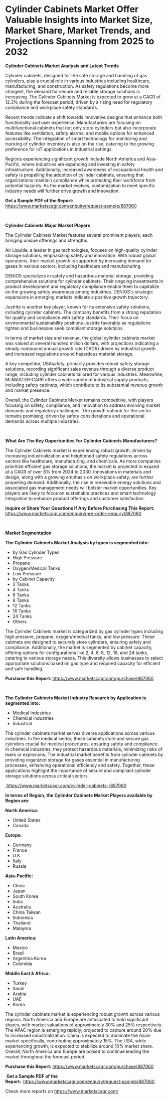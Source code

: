 <p><h1>Cylinder Cabinets Market Offer Valuable Insights into Market Size, Market Share, Market Trends, and Projections Spanning from 2025 to 2032</h1></p><p><strong>Cylinder Cabinets Market Analysis and Latest Trends</strong></p>
<p><p>Cylinder cabinets, designed for the safe storage and handling of gas cylinders, play a crucial role in various industries including healthcare, manufacturing, and construction. As safety regulations become more stringent, the demand for secure and reliable storage solutions is increasing. The Cylinder Cabinets Market is expected to grow at a CAGR of 12.3% during the forecast period, driven by a rising need for regulatory compliance and workplace safety standards.</p><p>Recent trends indicate a shift towards innovative designs that enhance both functionality and user experience. Manufacturers are focusing on multifunctional cabinets that not only store cylinders but also incorporate features like ventilation, safety alarms, and mobile options for enhanced accessibility. The integration of smart technology for monitoring and tracking of cylinder inventory is also on the rise, catering to the growing preference for IoT applications in industrial settings.</p><p>Regions experiencing significant growth include North America and Asia-Pacific, where industries are expanding and investing in safety infrastructure. Additionally, increased awareness of occupational health and safety is propelling the adoption of cylinder cabinets, ensuring that organizations maintain compliance while protecting their workforce from potential hazards. As the market evolves, customization to meet specific industry needs will further drive growth and innovation.</p></p>
<p><strong>Get a Sample PDF of the Report:&nbsp;</strong> <a href="https://www.marketscagr.com/enquiry/request-sample/887060?utm_campaign=2116&utm_medium=2&utm_source=Github&utm_content=ia&utm_term=09042025&utm_id=cylinder-cabinets">https://www.marketscagr.com/enquiry/request-sample/887060</a></p>
<p>&nbsp;</p>
<p><strong>Cylinder Cabinets Major Market Players</strong></p>
<p><p>The Cylinder Cabinets Market features several prominent players, each bringing unique offerings and strengths. </p><p>Air Liquide, a leader in gas technologies, focuses on high-quality cylinder storage solutions, emphasizing safety and innovation. With robust global operations, their market growth is supported by increasing demand for gases in various sectors, including healthcare and manufacturing. </p><p>DENIOS specializes in safety and hazardous material storage, providing comprehensive solutions for cylinder cabinets. Their ongoing investments in product development and regulatory compliance enable them to capitalize on the growing safety awareness among industries. DENIOS's strategic expansions in emerging markets indicate a positive growth trajectory.</p><p>Justrite is another key player, known for its extensive safety solutions, including cylinder cabinets. The company benefits from a strong reputation for quality and compliance with safety standards. Their focus on environmental sustainability positions Justrite favorably as regulations tighten and businesses seek compliant storage solutions.</p><p>In terms of market size and revenue, the global cylinder cabinets market was valued at several hundred million dollars, with projections indicating a steady compound annual growth rate (CAGR) driven by industrial growth and increased regulations around hazardous material storage. </p><p>A key competitor, USAsafety, primarily provides robust safety storage solutions, recording significant sales revenue through a diverse product range, including cylinder cabinets tailored for various industries. Meanwhile, McMASTER-CARR offers a wide variety of industrial supply products, including safety cabinets, which contribute to its substantial revenue growth and market presence.</p><p>Overall, the Cylinder Cabinets Market remains competitive, with players focusing on safety, compliance, and innovation to address evolving market demands and regulatory challenges. The growth outlook for the sector remains promising, driven by safety considerations and operational demands across multiple industries.</p></p>
<p>&nbsp;</p>
<p><strong>What Are The Key Opportunities For Cylinder Cabinets Manufacturers?</strong></p>
<p><p>The Cylinder Cabinets market is experiencing robust growth, driven by increasing industrialization and heightened safety regulations across sectors like healthcare, manufacturing, and chemicals. As more companies prioritize efficient gas storage solutions, the market is projected to expand at a CAGR of over 6% from 2024 to 2030. Innovations in materials and design, along with a growing emphasis on workplace safety, are further propelling demand. Additionally, the rise in renewable energy solutions and associated gas management needs will bolster market opportunities. Key players are likely to focus on sustainable practices and smart technology integration to enhance product offerings and customer satisfaction.</p></p>
<p><strong>Inquire or Share Your Questions If Any Before Purchasing This Report:</strong> <a href="https://www.marketscagr.com/enquiry/pre-order-enquiry/887060?utm_campaign=2116&utm_medium=2&utm_source=Github&utm_content=ia&utm_term=09042025&utm_id=cylinder-cabinets">https://www.marketscagr.com/enquiry/pre-order-enquiry/887060</a></p>
<p>&nbsp;</p>
<p><strong>Market Segmentation</strong></p>
<p><strong>The Cylinder Cabinets Market Analysis by types is segmented into:</strong></p>
<p><ul><li>by Gas Cylinder Types</li><li>High Pressure</li><li>Propane</li><li>Oxygen/Medical Tanks</li><li>Low Pressure</li><li>by Cabinet Capacity</li><li>2 Tanks</li><li>4 Tanks</li><li>6 Tanks</li><li>8 Tanks</li><li>12 Tanks</li><li>16 Tanks</li><li>24 Tanks</li><li>Others</li></ul></p>
<p><p>The Cylinder Cabinets market is categorized by gas cylinder types including high pressure, propane, oxygen/medical tanks, and low pressure. These cabinets are designed to securely store cylinders, ensuring safety and compliance. Additionally, the market is segmented by cabinet capacity, offering options for configurations like 2, 4, 6, 8, 12, 16, and 24 tanks, catering to various storage needs. This diversity allows businesses to select appropriate solutions based on gas type and required capacity for efficient and safe handling.</p></p>
<p><strong>Purchase this Report:&nbsp;</strong><a href="https://www.marketscagr.com/purchase/887060?utm_campaign=2116&utm_medium=2&utm_source=Github&utm_content=ia&utm_term=09042025&utm_id=cylinder-cabinets">https://www.marketscagr.com/purchase/887060</a></p>
<p>&nbsp;</p>
<p><strong>The Cylinder Cabinets Market Industry Research by Application is segmented into:</strong></p>
<p><ul><li>Medical Industries</li><li>Chemical industries</li><li>Industrial</li></ul></p>
<p><p>The cylinder cabinets market serves diverse applications across various industries. In the medical sector, these cabinets store and secure gas cylinders crucial for medical procedures, ensuring safety and compliance. In chemical industries, they protect hazardous materials, minimizing risks of leaks or explosions. The industrial market benefits from cylinder cabinets by providing organized storage for gases essential in manufacturing processes, enhancing operational efficiency and safety. Together, these applications highlight the importance of secure and compliant cylinder storage solutions across critical sectors.</p></p>
<p><a href="https://www.marketscagr.com/cylinder-cabinets-r887060?utm_campaign=2116&utm_medium=2&utm_source=Github&utm_content=ia&utm_term=09042025&utm_id=cylinder-cabinets">&nbsp;https://www.marketscagr.com/cylinder-cabinets-r887060</a></p>
<p><strong>In terms of Region, the Cylinder Cabinets Market Players available by Region are:</strong></p>
<p>
    <p> <strong> North America: </strong>
        <ul>
            <li>United States</li>
            <li>Canada</li>
        </ul>
        </p> 
    <p> <strong> Europe: </strong>
        <ul>
            <li>Germany</li>
            <li>France</li>
            <li>U.K.</li>
            <li>Italy</li>
            <li>Russia</li>
        </ul>
        </p> 
    <p> <strong> Asia-Pacific: </strong>
        <ul>
            <li>China</li>
            <li>Japan</li>
            <li>South Korea</li>
            <li>India</li>
            <li>Australia</li>
            <li>China Taiwan</li>
            <li>Indonesia</li>
            <li>Thailand</li>
            <li>Malaysia</li>
        </ul>
        </p> 
    <p> <strong> Latin America: </strong>
        <ul>
            <li>Mexico</li>
            <li>Brazil</li>
            <li>Argentina Korea</li>
            <li>Colombia</li>
        </ul>
        </p> 
    <p> <strong> Middle East & Africa: </strong>
        <ul>
            <li>Turkey</li>
            <li>Saudi</li>
            <li>Arabia</li>
            <li>UAE</li>
            <li>Korea</li>
        </ul>
    </p>
    </p>
<p><p>The cylinder cabinets market is experiencing robust growth across various regions. North America and Europe are anticipated to hold significant shares, with market valuations of approximately 30% and 25% respectively. The APAC region is emerging rapidly, projected to capture around 20% due to increased industrialization. China is expected to dominate the Asian market specifically, contributing approximately 15%. The USA, while experiencing growth, is expected to stabilize around 10% market share. Overall, North America and Europe are poised to continue leading the market throughout the forecast period.</p></p>
<p><strong>Purchase this Report: </strong><a href="https://www.marketscagr.com/purchase/887060?utm_campaign=2116&utm_medium=2&utm_source=Github&utm_content=ia&utm_term=09042025&utm_id=cylinder-cabinets">https://www.marketscagr.com/purchase/887060</a></p>
<p>&nbsp;<strong>Get a Sample PDF of the Report:&nbsp;&nbsp;</strong><a href="https://www.marketscagr.com/enquiry/request-sample/887060?utm_campaign=2116&utm_medium=2&utm_source=Github&utm_content=ia&utm_term=09042025&utm_id=cylinder-cabinets">https://www.marketscagr.com/enquiry/request-sample/887060</a></p>
<p><strong></strong></p>
<p>Check more reports on <a href="https://www.marketscagr.com/?utm_campaign=2116&utm_medium=2&utm_source=Github&utm_content=ia&utm_term=09042025&utm_id=cylinder-cabinets">https://www.marketscagr.com/</a></p>
